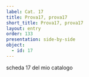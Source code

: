 ```yaml
---
label: Cat. 17
title: Prova17, prova17
short_title: Prova17, prova17
layout: entry
order: 133
presentation: side-by-side
object:
  - id: 17
---
```


scheda 17 del mio catalogo
